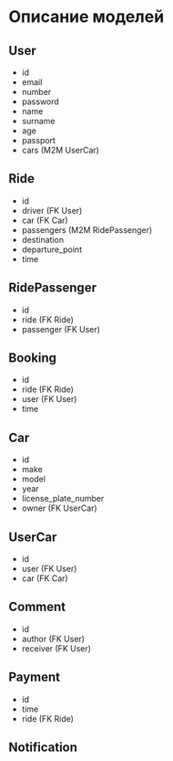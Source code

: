 # Описание моделей

## User
- id
- email
- number
- password
- name
- surname
- age
- passport
- cars (M2M UserCar)

## Ride
- id
- driver (FK User)
- car (FK Car)
- passengers (M2M RidePassenger)
- destination
- departure_point
- time

## RidePassenger
- id
- ride (FK Ride)
- passenger (FK User)

## Booking
- id
- ride (FK Ride)
- user (FK User)
- time

## Car
- id
- make
- model
- year
- license_plate_number
- owner (FK UserCar)

## UserCar
- id
- user (FK User)
- car (FK Car)

## Comment
- id
- author (FK User)
- receiver (FK User)

## Payment
- id
- time
- ride (FK Ride)

## Notification